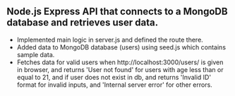 ## Node.js Express API that connects to a MongoDB database and retrieves user data.

- Implemented main logic in server.js and defined the route there. 
- Added data to MongoDB database (users) using seed.js which contains sample data. 
- Fetches data for valid users when http://localhost:3000/users/<userid> is given in browser, and returns 'User not found' for users with age less than or equal to 21, and if user does not exist in db, and returns 'Invalid ID' format for invalid inputs, and 'Internal server error' for other errors.
